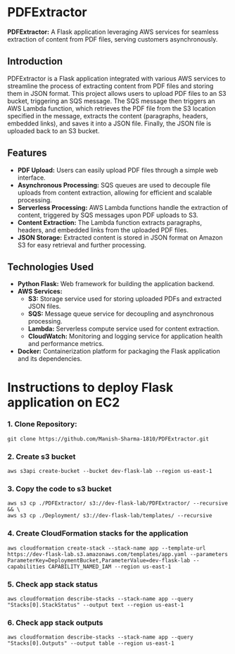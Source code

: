 # PDFExtractor

**PDFExtractor:** A Flask application leveraging AWS services for seamless extraction of content from PDF files, serving customers asynchronously.

## Introduction

PDFExtractor is a Flask application integrated with various AWS services to streamline the process of extracting content from PDF files and storing them in JSON format. This project allows users to upload PDF files to an S3 bucket, triggering an SQS message. The SQS message then triggers an AWS Lambda function, which retrieves the PDF file from the S3 location specified in the message, extracts the content (paragraphs, headers, embedded links), and saves it into a JSON file. Finally, the JSON file is uploaded back to an S3 bucket.

## Features

- **PDF Upload:** Users can easily upload PDF files through a simple web interface.
- **Asynchronous Processing:** SQS queues are used to decouple file uploads from content extraction, allowing for efficient and scalable processing.
- **Serverless Processing:** AWS Lambda functions handle the extraction of content, triggered by SQS messages upon PDF uploads to S3.
- **Content Extraction:** The Lambda function extracts paragraphs, headers, and embedded links from the uploaded PDF files.
- **JSON Storage:** Extracted content is stored in JSON format on Amazon S3 for easy retrieval and further processing.

## Technologies Used

- **Python Flask:** Web framework for building the application backend.
- **AWS Services:**
  - **S3:** Storage service used for storing uploaded PDFs and extracted JSON files.
  - **SQS:** Message queue service for decoupling and asynchronous processing.
  - **Lambda:** Serverless compute service used for content extraction.
  - **CloudWatch:** Monitoring and logging service for application health and performance metrics.
- **Docker:** Containerization platform for packaging the Flask application and its dependencies.

# Instructions to deploy Flask application on EC2

### 1. Clone Repository:
```
git clone https://github.com/Manish-Sharma-1810/PDFExtractor.git
```

### 2. Create s3 bucket
```
aws s3api create-bucket --bucket dev-flask-lab --region us-east-1
```

### 3. Copy the code to s3 bucket
```
aws s3 cp ./PDFExtractor/ s3://dev-flask-lab/PDFExtractor/ --recursive && \
aws s3 cp ./Deployment/ s3://dev-flask-lab/templates/ --recursive
```

### 4. Create CloudFormation stacks for the application
```
aws cloudformation create-stack --stack-name app --template-url https://dev-flask-lab.s3.amazonaws.com/templates/app.yaml --parameters ParameterKey=DeploymentBucket,ParameterValue=dev-flask-lab --capabilities CAPABILITY_NAMED_IAM --region us-east-1
```

### 5. Check app stack status
```
aws cloudformation describe-stacks --stack-name app --query "Stacks[0].StackStatus" --output text --region us-east-1
```
### 6. Check app stack outputs
```
aws cloudformation describe-stacks --stack-name app --query "Stacks[0].Outputs" --output table --region us-east-1
```